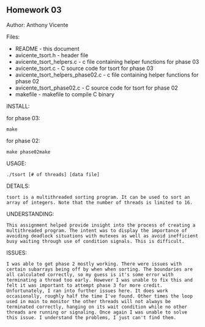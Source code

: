 Homework 03
----------------------
Author: Anthony Vicente

Files:

* README - this document
* avicente_tsort.h - header file
* avicente_tsort_helpers.c - c file containing helper functions for phase 03
* avicente_tsort.c - C source code for tsort for phase 03
* avicente_tsort_helpers_phase02.c - c file containing helper functions for phase 02
* avicente_tsort_phase02.c - C source code for tsort for phase 02
* makefile - makefile to compile C binary

INSTALL:

for phase 03:

    make

for phase 02:

    make phase02make

USAGE:

    ./tsort [# of threads] [data file]

DETAILS:

    tsort is a multithreaded sorting program. It can be used to sort an array of integers. Note that the number of threads is limited to 16.

UNDERSTANDING:

    This assignment helped provide insight into the process of creating a multithreaded program. The intent was to display the importance of avoiding deadlock situations with mutexes as well as avoid inefficient busy waiting through use of condition signals. This is difficult.

ISSUES:

    I was able to get phase 2 mostly working. There were issues with certain subarrays being off by when when sorting. The boundaries are all calculated correctly, so my guess is it's some error with terminating a thread too early. However I was unable to fix this and felt it was important to attempt phase 3 for more credit. Unfortunately, I ran into further issues here. It does work occasionally, roughly half the time I've found. Other times the loop used in main to monitor the other threads will not always be terminated correctly, hanging on its wait condition while no other threads are running or signaling. Once again I was unable to solve this issue. I understand the problems, I just can't find them.
